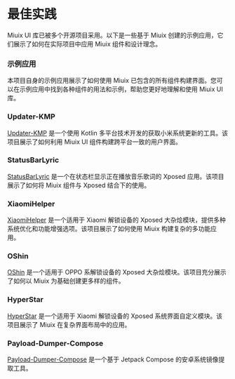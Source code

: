 # 最佳实践

 Miuix UI 库已被多个开源项目采用。以下是一些基于 Miuix 创建的示例应用，它们展示了如何在实际项目中应用 Miuix 组件和设计理念。

### 示例应用
本项目自身的示例应用展示了如何使用 Miuix 已包含的所有组件构建界面。您可以在示例应用中找到各种组件的用法和示例，帮助您更好地理解和使用 Miuix UI 库。

### Updater-KMP

[Updater-KMP](https://github.com/YuKongA/Updater-KMP) 是一个使用 Kotlin 多平台技术开发的获取小米系统更新的工具。该项目展示了如何利用 Miuix UI 组件构建跨平台一致的用户界面。

### StatusBarLyric

[StatusBarLyric](https://github.com/Block-Network/StatusBarLyric) 是一个在状态栏显示正在播放音乐歌词的 Xposed 应用。该项目展示了如何将 Miuix 组件与 Xposed 结合下的使用。

### XiaomiHelper

[XiaomiHelper](https://github.com/HowieHChen/XiaomiHelper) 是一个适用于 Xiaomi 解锁设备的 Xposed 大杂烩模块，提供多种系统优化和功能增强选项。该项目展示了如何使用 Miuix 构建复杂的多功能应用。

### OShin

[OShin](https://github.com/suqi8/OShin) 是一个适用于 OPPO 系解锁设备的 Xposed 大杂烩模块。该项目充分展示了如何以 Miuix 为基础创建更多样的组件。

### HyperStar

[HyperStar](https://github.com/YunZiA/HyperStar) 是一个适用于 Xiaomi 解锁设备的 Xposed 系统界面自定义模块。该项目展示了 Miuix 在复杂界面布局中的应用。

### Payload-Dumper-Compose

[Payload-Dumper-Compose](https://github.com/rcmiku/Payload-Dumper-Compose) 是一个基于 Jetpack Compose 的安卓系统镜像提取工具。
